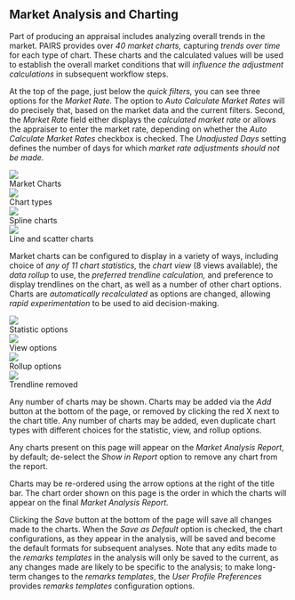 ## Market Analysis and Charting

Part of producing an appraisal includes analyzing overall trends in the market.
PAIRS provides over *40 market charts,* capturing *trends over time* for each type
of chart.  These charts and the calculated values will be used to establish the
overall market conditions that will *influence the adjustment calculations* in
subsequent workflow steps.

At the top of the page, just below the *quick filters,* you can see three options
for the *Market Rate.*  The option to *Auto Calculate Market Rates* will do
precisely that, based on the market data and the current filters.  Second, the
*Market Rate* field either displays the *calculated market rate* or allows the
appraiser to enter the market rate, depending on whether the *Auto Calculate Market
Rates* checkbox is checked.  The *Unadjusted Days* setting defines the number of
days for which *market rate adjustments should not be made.*

<div class="pure-g">
<div class="pure-u-1-4">
  <img class="screenshot" src="/images/gandysoft/market-charts-1-default.png">
  <figcaption>Market Charts</figcaption>
</div>
<div class="pure-u-1-4">
  <img class="screenshot" src="/images/gandysoft/market-charts-2-chart-selections.png">
  <figcaption>Chart types</figcaption>
</div>
<div class="pure-u-1-4">
  <img class="screenshot" src="/images/gandysoft/market-charts-3-custom-spline.png">
  <figcaption>Spline charts</figcaption>
</div>
<div class="pure-u-1-4">
  <img class="screenshot" src="/images/gandysoft/market-charts-4-custom-line-and-scatter.png">
  <figcaption>Line and scatter charts</figcaption>
</div>
</div>

Market charts can be configured to display in a variety of ways, including choice of
*any of 11 chart statistics,* the *chart view* (8 views available), the *data rollup*
to use, the *preferred trendline calculation,* and preference to display trendlines
on the chart, as well as a number of other chart options.  Charts are *automatically
recalculated* as options are changed, allowing *rapid experimentation* to be used to
aid decision-making.

<div class="pure-g">
<div class="pure-u-1-4">
  <img class="screenshot" src="/images/gandysoft/market-charts-5-statistic-selection-actual.png">
  <figcaption>Statistic options</figcaption>
</div>
<div class="pure-u-1-4">
  <img class="screenshot" src="/images/gandysoft/market-charts-6-view-selection-line.png">
  <figcaption>View options</figcaption>
</div>
<div class="pure-u-1-4">
  <img class="screenshot" src="/images/gandysoft/market-charts-7-rollup-selection-area.png">
  <figcaption>Rollup options</figcaption>
</div>
<div class="pure-u-1-4">
  <img class="screenshot" src="/images/gandysoft/market-charts-8-spline-without-trendlines.png">
  <figcaption>Trendline removed</figcaption>
</div>
</div>

Any number of charts may be shown.  Charts may be added via the *Add* button at the
bottom of the page, or removed by clicking the <span style="color: brickred">red
X</span> next to the chart title.  Any number of charts may be added, even duplicate
chart types with different choices for the statistic, view, and rollup options.

Any charts present on this page will appear on the *Market Analysis Report*, by
default; de-select the *Show in Report* option to remove any chart from the report.

Charts may be re-ordered using the arrow options at the right of the title bar.  The
chart order shown on this page is the order in which the charts will appear on the
final *Market Analysis Report.*

Clicking the *Save* button at the bottom of the page will save all changes made to
the charts.  When the *Save as Default* option is checked, the chart configurations,
as they appear in the analysis, will be saved and become the default formats for
subsequent analyses.  Note that any edits made to the *remarks templates* in the
analysis will only be saved to the current, as any changes made are likely to be
specific to the analysis; to make long-term changes to the *remarks templates*, the
*User Profile Preferences* provides *remarks templates* configuration options.
